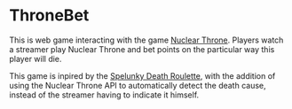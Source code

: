 ThroneBet
==========

This is web game interacting with the game [Nuclear Throne](http://store.steampowered.com/app/242680/). Players watch a streamer play Nuclear Throne and bet points on the particular way this player will die.

This game is inpired by the [Spelunky Death Roulette](http://deathroulette.sparklinlabs.com/), with the addition of using the Nuclear Throne API to automatically detect the death cause, instead of the streamer having to indicate it himself.
